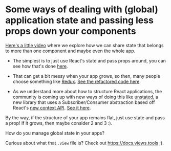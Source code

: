 # Some ways of dealing with (global) application state and passing less props down your components

[Here's a little video](https://youtu.be/kUT0crvNhoA) where we explore how we can share
state that belongs to more than one component and maybe even the whole app.

- The simplest is to just use React's state and pass props around, you can see how that's
   done [here](https://github.com/viewstools/dealing-with-global-app-state/commit/7ed532750053c6d157bedd159e9099aaaa8aa937).

- That can get a bit messy when your app grows, so then, many people choose something like [Redux](https://redux.js.org).
[See the refactored code here](https://github.com/viewstools/dealing-with-global-app-state/commit/ee1d1e00643e3fbb46267874d424881755f53bfa).

- As we understand more about how to structure React applications, the community is coming up
with new ways of doing this like [unstated](https://github.com/jamiebuilds/unstated), a
   new library that uses a Subscriber/Consumer abstraction based off React's
   [new context API](https://github.com/reactjs/rfcs/pull/2). [See it here](https://github.com/viewstools/dealing-with-global-app-state/commit/3d49d77ce306a17354dee89e40143ab9174cb370).

By the way, if the structure of your app remains flat, just use state and pass a
prop! If it grows, then maybe consider 2 and 3 :).

How do you manage global state in your apps?

Curious about what that `.view` file is? Check out https://docs.views.tools ;).
